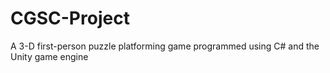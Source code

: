 # CGSC-Project
A 3-D first-person puzzle platforming game programmed using C# and the Unity game engine
